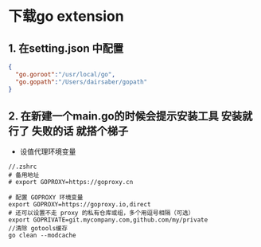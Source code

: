 # 下载go extension

## 1.  在setting.json 中配置

```json
{
  "go.goroot":"/usr/local/go",
  "go.gopath":"/Users/dairsaber/gopath"
}
```

## 2. 在新建一个main.go的时候会提示安装工具 安装就行了 失败的话 就搭个梯子

- 设值代理环境变量

```
//.zshrc
# 备用地址
# export GOPROXY=https://goproxy.cn

# 配置 GOPROXY 环境变量
export GOPROXY=https://goproxy.io,direct
# 还可以设置不走 proxy 的私有仓库或组，多个用逗号相隔（可选）
export GOPRIVATE=git.mycompany.com,github.com/my/private
//清除 gotools缓存
go clean --modcache
```





